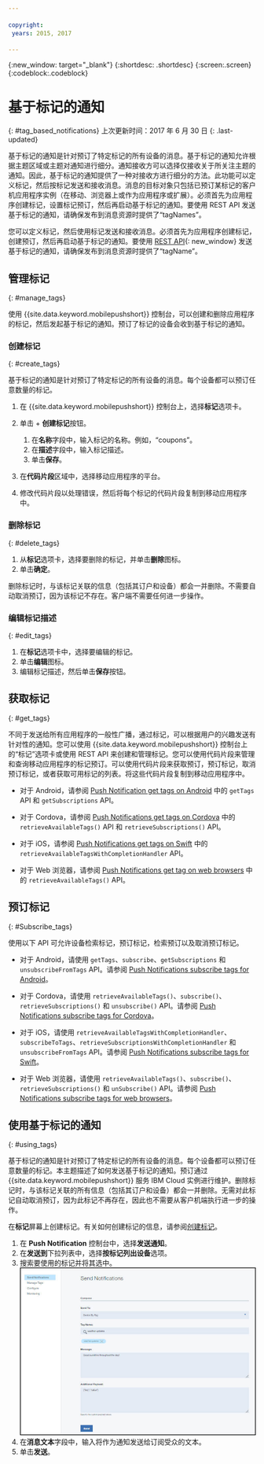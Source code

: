 ```yaml
---

copyright:
 years: 2015, 2017

---
```


{:new_window: target="_blank"}
{:shortdesc: .shortdesc}
{:screen:.screen}
{:codeblock:.codeblock}

# 基于标记的通知
{: #tag_based_notifications}
上次更新时间：2017 年 6 月 30 日
{: .last-updated}

基于标记的通知是针对预订了特定标记的所有设备的消息。基于标记的通知允许根据主题区域或主题对通知进行细分。通知接收方可以选择仅接收关于所关注主题的通知。因此，基于标记的通知提供了一种对接收方进行细分的方法。此功能可以定义标记，然后按标记发送和接收消息。消息的目标对象只包括已预订某标记的客户机应用程序实例（在移动、浏览器上或作为应用程序或扩展）。必须首先为应用程序创建标记，设置标记预订，然后再启动基于标记的通知。要使用 REST API 发送基于标记的通知，请确保发布到消息资源时提供了“tagNames”。

您可以定义标记，然后使用标记发送和接收消息。必须首先为应用程序创建标记，创建预订，然后再启动基于标记的通知。要使用 [REST API](https://mobile.{DomainName}/imfpush/){: new_window} 发送基于标记的通知，请确保发布到消息资源时提供了“tagName”。


## 管理标记
{: #manage_tags}

使用 {{site.data.keyword.mobilepushshort}} 控制台，可以创建和删除应用程序的标记，然后发起基于标记的通知。预订了标记的设备会收到基于标记的通知。


### 创建标记
{: #create_tags}

基于标记的通知是针对预订了特定标记的所有设备的消息。每个设备都可以预订任意数量的标记。 

1. 在 {{site.data.keyword.mobilepushshort}} 控制台上，选择**标记**选项卡。
1. 单击 + **创建标记**按钮。   
   1. 在**名称**字段中，输入标记的名称。例如，“coupons”。
   1. 在**描述**字段中，输入标记描述。
   1. 单击**保存**。

1. 在**代码片段**区域中，选择移动应用程序的平台。
1. 修改代码片段以处理错误，然后将每个标记的代码片段复制到移动应用程序中。

### 删除标记
{: #delete_tags}

1. 从**标记**选项卡，选择要删除的标记，并单击**删除**图标。
1. 单击**确定**。

删除标记时，与该标记关联的信息（包括其订户和设备）都会一并删除。不需要自动取消预订，因为该标记不存在。客户端不需要任何进一步操作。

### 编辑标记描述
{: #edit_tags}

1. 在**标记**选项卡中，选择要编辑的标记。
1. 单击**编辑**图标。
1. 编辑标记描述，然后单击**保存**按钮。

## 获取标记
{: #get_tags}

不同于发送给所有应用程序的一般性广播，通过标记，可以根据用户的兴趣发送有针对性的通知。您可以使用 {{site.data.keyword.mobilepushshort}} 控制台上的“标记”选项卡或使用 REST API 来创建和管理标记。您可以使用代码片段来管理和查询移动应用程序的标记预订。可以使用代码片段来获取预订，预订标记，取消预订标记，或者获取可用标记的列表。将这些代码片段复制到移动应用程序中。


- 对于 Android，请参阅 [Push Notification get tags on Android](https://github.com/ibm-bluemix-mobile-services/bms-clientsdk-cordova-plugin-push/tree/Doc#ios-app) 中的 `getTags` API 和 `getSubscriptions` API。

- 对于 Cordova，请参阅 [Push Notifications get tags on Cordova](https://github.com/ibm-bluemix-mobile-services/bms-clientsdk-cordova-plugin-push/tree/Doc#push-notification-service-tags) 中的 `retrieveAvailableTags()` API 和 `retrieveSubscriptions()` API。

- 对于 iOS，请参阅 [Push Notifications get tags on Swift](https://github.com/ibm-bluemix-mobile-services/bms-clientsdk-swift-push/tree/Doc#retrieve-tags) 中的 `retrieveAvailableTagsWithCompletionHandler` API。

- 对于 Web 浏览器，请参阅 [Push Notifications get tag on web browsers](https://github.com/ibm-bluemix-mobile-services/bms-clientsdk-javascript-webpush/blob/Doc/README.md#push-notification-service-tags) 中的 `retrieveAvailableTags()` API。


## 预订标记
{: #Subscribe_tags}

使用以下 API 可允许设备检索标记，预订标记，检索预订以及取消预订标记。

- 对于 Android，请使用 `getTags`、`subscribe`、`getSubscriptions` 和 `unsubscribeFromTags` API。请参阅 [Push Notifications subscribe tags for Android](https://github.com/ibm-bluemix-mobile-services/bms-clientsdk-android-push/tree/Doc#push-notification-service-tags)。

- 对于 Cordova，请使用 `retrieveAvailableTags()`、`subscribe()`、`retrieveSubscriptions()` 和 `unsubscribe()` API。请参阅 [Push Notifications subscribe tags for Cordova](https://github.com/ibm-bluemix-mobile-services/bms-clientsdk-cordova-plugin-push/tree/Doc#push-notification-service-tags)。

- 对于 iOS，请使用 `retrieveAvailableTagsWithCompletionHandler`、`subscribeToTags`、`retrieveSubscriptionsWithCompletionHandler` 和 `unsubscribeFromTags` API。请参阅 [Push Notifications subscribe tags for Swift](https://github.com/ibm-bluemix-mobile-services/bms-clientsdk-swift-push/tree/Doc#push-notification-service-tags)。

- 对于 Web 浏览器，请使用 `retrieveAvailableTags()`、`subscribe()`、`retrieveSubscriptions()` 和 `unSubscribe()` API。请参阅 [Push Notifications subscribe tags for web browsers](https://github.com/ibm-bluemix-mobile-services/bms-clientsdk-javascript-webpush/blob/Doc/README.md#push-notification-service-tags)。

## 使用基于标记的通知
{: #using_tags}

基于标记的通知是针对预订了特定标记的所有设备的消息。每个设备都可以预订任意数量的标记。本主题描述了如何发送基于标记的通知。预订通过 {{site.data.keyword.mobilepushshort}} 服务 IBM Cloud 实例进行维护。删除标记时，与该标记关联的所有信息（包括其订户和设备）都会一并删除。无需对此标记自动取消预订，因为此标记不再存在，因此也不需要从客户机端执行进一步的操作。

在**标记**屏幕上创建标记。有关如何创建标记的信息，请参阅[创建标记](t_manage_tags.html)。

1. 在 **Push Notification** 控制台中，选择**发送通知**。
1. 在**发送到**下拉列表中，选择**按标记列出设备**选项。
1. 搜索要使用的标记并将其选中。![通知屏幕](images/tag_notification.jpg)
1. 在**消息文本**字段中，输入将作为通知发送给订阅受众的文本。
1. 单击**发送**。
